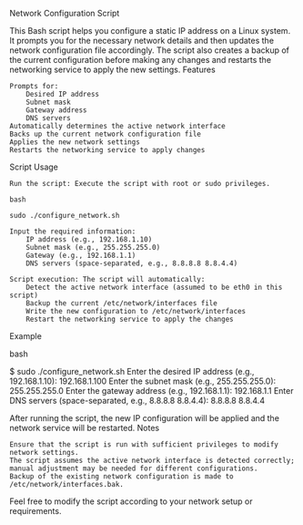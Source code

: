 Network Configuration Script

This Bash script helps you configure a static IP address on a Linux system. It prompts you for the necessary network details and then updates the network configuration file accordingly. The script also creates a backup of the current configuration before making any changes and restarts the networking service to apply the new settings.
Features

    Prompts for:
        Desired IP address
        Subnet mask
        Gateway address
        DNS servers
    Automatically determines the active network interface
    Backs up the current network configuration file
    Applies the new network settings
    Restarts the networking service to apply changes

Script Usage

    Run the script: Execute the script with root or sudo privileges.

    bash

    sudo ./configure_network.sh

    Input the required information:
        IP address (e.g., 192.168.1.10)
        Subnet mask (e.g., 255.255.255.0)
        Gateway (e.g., 192.168.1.1)
        DNS servers (space-separated, e.g., 8.8.8.8 8.8.4.4)

    Script execution: The script will automatically:
        Detect the active network interface (assumed to be eth0 in this script)
        Backup the current /etc/network/interfaces file
        Write the new configuration to /etc/network/interfaces
        Restart the networking service to apply the changes

Example

bash

$ sudo ./configure_network.sh
Enter the desired IP address (e.g., 192.168.1.10): 192.168.1.100
Enter the subnet mask (e.g., 255.255.255.0): 255.255.255.0
Enter the gateway address (e.g., 192.168.1.1): 192.168.1.1
Enter DNS servers (space-separated, e.g., 8.8.8.8 8.8.4.4): 8.8.8.8 8.8.4.4

After running the script, the new IP configuration will be applied and the network service will be restarted.
Notes

    Ensure that the script is run with sufficient privileges to modify network settings.
    The script assumes the active network interface is detected correctly; manual adjustment may be needed for different configurations.
    Backup of the existing network configuration is made to /etc/network/interfaces.bak.

Feel free to modify the script according to your network setup or requirements.
